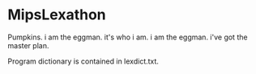MipsLexathon
============

Pumpkins.
i am the eggman.
it's who i am.
i am the eggman.
i've got the master plan.

Program dictionary is contained in lexdict.txt.
